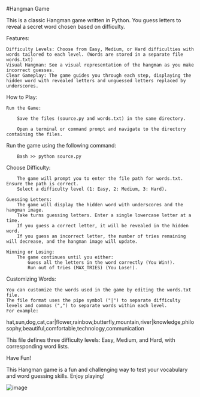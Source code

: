 #Hangman Game

This is a classic Hangman game written in Python. You guess letters to reveal a secret word chosen based on difficulty.

Features:

    Difficulty Levels: Choose from Easy, Medium, or Hard difficulties with words tailored to each level. (Words are stored in a separate file words.txt)
    Visual Hangman: See a visual representation of the hangman as you make incorrect guesses.
    Clear Gameplay: The game guides you through each step, displaying the hidden word with revealed letters and unguessed letters replaced by underscores.

How to Play:

    Run the Game:

        Save the files (source.py and words.txt) in the same directory.

        Open a terminal or command prompt and navigate to the directory containing the files.

Run the game using the following command:
         
         
        Bash >> python source.py


Choose Difficulty:

        The game will prompt you to enter the file path for words.txt. Ensure the path is correct.
        Select a difficulty level (1: Easy, 2: Medium, 3: Hard).

    Guessing Letters:
        The game will display the hidden word with underscores and the hangman image.
        Take turns guessing letters. Enter a single lowercase letter at a time.
        If you guess a correct letter, it will be revealed in the hidden word.
        If you guess an incorrect letter, the number of tries remaining will decrease, and the hangman image will update.

    Winning or Losing:
        The game continues until you either:
            Guess all the letters in the word correctly (You Win!).
            Run out of tries (MAX_TRIES) (You Lose!).

Customizing Words:

    You can customize the words used in the game by editing the words.txt file.
    The file format uses the pipe symbol ("|") to separate difficulty levels and commas (",") to separate words within each level.
    For example:

hat,sun,dog,cat,car|flower,rainbow,butterfly,mountain,river|knowledge,philosophy,beautiful,comfortable,technology,communication

This file defines three difficulty levels: Easy, Medium, and Hard, with corresponding word lists.

Have Fun!

This Hangman game is a fun and challenging way to test your vocabulary and word guessing skills. Enjoy playing!


![image](https://github.com/grloper/self.py/assets/72247422/93a9e7b1-dca4-4ba4-a996-f06f8a0024f1)

